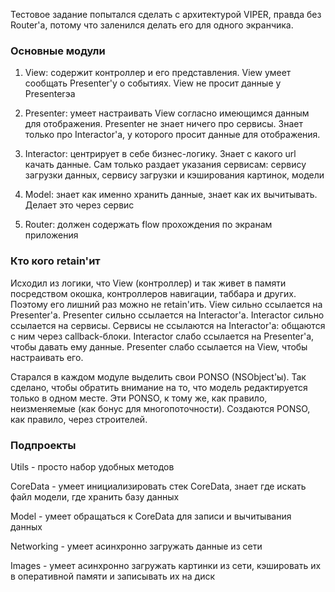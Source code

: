 Тестовое задание попытался сделать с архитектурой VIPER, правда без Router'а, 
потому что заленился делать его для одного экранчика.


### Основные модули ###

1. View: 
содержит контроллер и его представления. View умеет сообщать Presenter'у о событиях. View не просит данные у Presenterэа

2. Presenter:
умеет настраивать View согласно имеющимся данным для отображения. Presenter не знает ничего про сервисы. Знает только про Interactor'а, у которого просит данные для отображения.

3. Interactor:
центрирует в себе бизнес-логику. Знает с какого url качать данные. Сам только раздает указания сервисам: сервису загрузки данных, сервису загрузки и кэширования картинок, модели

4. Model:
знает как именно хранить данные, знает как их вычитывать. Делает это через сервис

5. Router:
должен содержать flow прохождения по экранам приложения


### Кто кого retain'ит ###

Исходил из логики, что View (контроллер) и так живет в памяти посредством окошка, контроллеров навигации, таббара и других. 
Поэтому его лишний раз можно не retain'ить. View сильно ссылается на Presenter'а. Presenter сильно ссылается на Interactor'а.
Interactor сильно ссылается на сервисы. Сервисы не ссылаются на Interactor'а: общаются с ним через callback-блоки. 
Interactor слабо ссылается на Presenter'а, чтобы давать ему данные. Presenter слабо ссылается на View, чтобы настраивать его.

Старался в каждом модуле выделить свои PONSO (NSObject'ы). 
Так сделано, чтобы обратить внимание на то, что модель редактируется только в одном месте. 
Эти PONSO, к тому же, как правило, неизменяемые (как бонус для многопоточности). 
Создаются PONSO, как правило, через строителей.


### Подпроекты ###

Utils - просто набор удобных методов

CoreData - умеет инициализировать стек CoreData, знает где искать файл модели, где хранить базу данных

Model - умеет обращаться к CoreData для записи и вычитывания данных

Networking - умеет асинхронно загружать данные из сети

Images - умеет асинхронно загружать картинки из сети, кэшировать их в оперативной памяти и записывать их на диск

